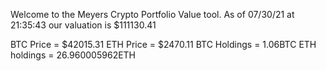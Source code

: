 Welcome to the Meyers Crypto Portfolio Value tool. 
As of 07/30/21 at 21:35:43 our valuation is $111130.41 

BTC Price = $42015.31
 ETH Price = $2470.11
BTC Holdings = 1.06BTC
 ETH holdings = 26.960005962ETH 
